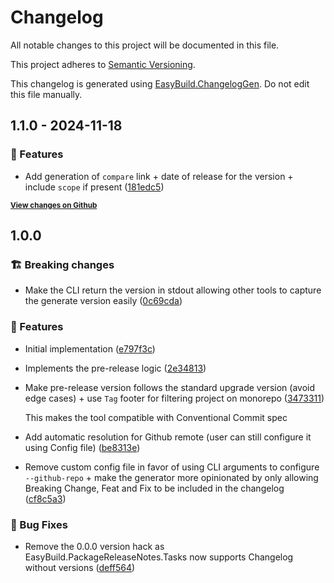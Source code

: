 # Changelog

All notable changes to this project will be documented in this file.

This project adheres to [Semantic Versioning](https://semver.org/spec/v2.0.0.html).

This changelog is generated using [EasyBuild.ChangelogGen](https://github.com/easybuild-org/EasyBuild.ChangelogGen). Do not edit this file manually.

<!-- EasyBuild: START -->
<!-- last_commit_released: 181edc555c6cd39c10efbe7ed73443e3078f45d2 -->
<!-- EasyBuild: END -->

## 1.1.0 - 2024-11-18

### 🚀 Features

* Add generation of `compare` link + date of release for the version + include `scope` if present ([181edc5](https://github.com/easybuild-org/EasyBuild.ChangelogGen/commit/181edc555c6cd39c10efbe7ed73443e3078f45d2))

<strong><small>[View changes on Github](https://github.com/easybuild-org/EasyBuild.ChangelogGen/compare/62c8d027fa9664603a7a06562dd33de2d5fdd55b..181edc555c6cd39c10efbe7ed73443e3078f45d2)</small></strong>

## 1.0.0

### 🏗️ Breaking changes

* Make the CLI return the version in stdout allowing other tools to capture the generate version easily ([0c69cda](https://github.com/easybuild-org/EasyBuild.ChangelogGen/commit/0c69cdabc0c852f93b35f7712403a7f38b6fe1b4))

### 🚀 Features

* Initial implementation ([e797f3c](https://github.com/easybuild-org/EasyBuild.ChangelogGen/commit/e797f3c08781a975a0dfc73776bdd0436ecc466f))
* Implements the pre-release logic ([2e34813](https://github.com/easybuild-org/EasyBuild.ChangelogGen/commit/2e34813ff488940a3beb18fcd82f2581ba2d1d78))
* Make pre-release version follows the standard upgrade version (avoid edge cases) + use `Tag` footer for filtering project on monorepo ([3473311](https://github.com/easybuild-org/EasyBuild.ChangelogGen/commit/3473311a89bcbe6d10dbd31c4748993a48c2b1d0))

    This makes the tool compatible with Conventional Commit spec
* Add automatic resolution for Github remote (user can still configure it using Config file) ([be8313e](https://github.com/easybuild-org/EasyBuild.ChangelogGen/commit/be8313e66ae095bd3d90d095340e6e0f44526a49))
* Remove custom config file in favor of using CLI arguments to configure `--github-repo` + make the generator more opinionated by only allowing Breaking Change, Feat and Fix to be included in the changelog ([cf8c5a3](https://github.com/easybuild-org/EasyBuild.ChangelogGen/commit/cf8c5a3620b279187441331cd0954ba5601a2e5e))

### 🐞 Bug Fixes

* Remove the 0.0.0 version hack as EasyBuild.PackageReleaseNotes.Tasks now supports Changelog without versions ([deff564](https://github.com/easybuild-org/EasyBuild.ChangelogGen/commit/deff564b16b08e2df6eced134475218fdece9ee7))
